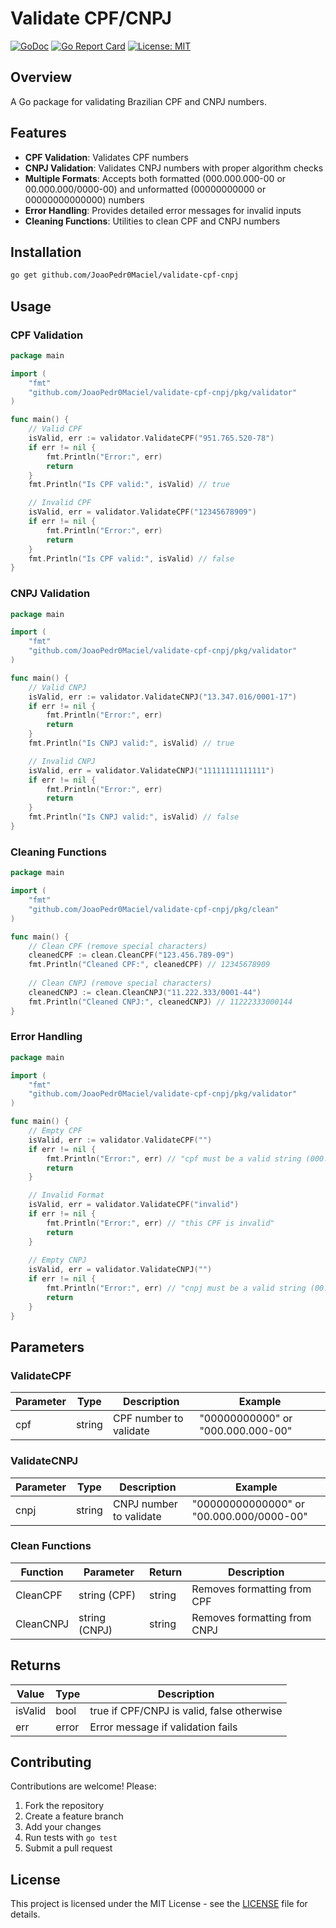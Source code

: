 # Validate CPF/CNPJ

[![GoDoc](https://godoc.org/github.com/JoaoPedr0Maciel/validate-cpf-cnpj?status.svg)](https://pkg.go.dev/github.com/JoaoPedr0Maciel/validate-cpf-cnpj)
[![Go Report Card](https://goreportcard.com/badge/github.com/JoaoPedr0Maciel/validate-cpf-cnpj)](https://goreportcard.com/report/github.com/JoaoPedr0Maciel/validate-cpf-cnpj)
[![License: MIT](https://img.shields.io/badge/License-MIT-yellow.svg)](https://opensource.org/licenses/MIT)


## Overview
A Go package for validating Brazilian CPF and CNPJ numbers.

## Features
- **CPF Validation**: Validates CPF numbers
- **CNPJ Validation**: Validates CNPJ numbers with proper algorithm checks
- **Multiple Formats**: Accepts both formatted (000.000.000-00 or 00.000.000/0000-00) and unformatted (00000000000 or 00000000000000) numbers
- **Error Handling**: Provides detailed error messages for invalid inputs
- **Cleaning Functions**: Utilities to clean CPF and CNPJ numbers

## Installation
```bash
go get github.com/JoaoPedr0Maciel/validate-cpf-cnpj
```

## Usage

### CPF Validation
```go
package main

import (
    "fmt"
    "github.com/JoaoPedr0Maciel/validate-cpf-cnpj/pkg/validator"
)

func main() {
    // Valid CPF
    isValid, err := validator.ValidateCPF("951.765.520-78")
    if err != nil {
        fmt.Println("Error:", err)
        return
    }
    fmt.Println("Is CPF valid:", isValid) // true

    // Invalid CPF
    isValid, err = validator.ValidateCPF("12345678909")
    if err != nil {
        fmt.Println("Error:", err)
        return
    }
    fmt.Println("Is CPF valid:", isValid) // false
}
```

### CNPJ Validation
```go
package main

import (
    "fmt"
    "github.com/JoaoPedr0Maciel/validate-cpf-cnpj/pkg/validator"
)

func main() {
    // Valid CNPJ
    isValid, err := validator.ValidateCNPJ("13.347.016/0001-17")
    if err != nil {
        fmt.Println("Error:", err)
        return
    }
    fmt.Println("Is CNPJ valid:", isValid) // true

    // Invalid CNPJ
    isValid, err = validator.ValidateCNPJ("11111111111111")
    if err != nil {
        fmt.Println("Error:", err)
        return
    }
    fmt.Println("Is CNPJ valid:", isValid) // false
}
```

### Cleaning Functions
```go
package main

import (
    "fmt"
    "github.com/JoaoPedr0Maciel/validate-cpf-cnpj/pkg/clean"
)

func main() {
    // Clean CPF (remove special characters)
    cleanedCPF := clean.CleanCPF("123.456.789-09")
    fmt.Println("Cleaned CPF:", cleanedCPF) // 12345678909
    
    // Clean CNPJ (remove special characters)
    cleanedCNPJ := clean.CleanCNPJ("11.222.333/0001-44")
    fmt.Println("Cleaned CNPJ:", cleanedCNPJ) // 11222333000144
}
```

### Error Handling
```go
package main

import (
    "fmt"
    "github.com/JoaoPedr0Maciel/validate-cpf-cnpj/pkg/validator"
)

func main() {
    // Empty CPF
    isValid, err := validator.ValidateCPF("")
    if err != nil {
        fmt.Println("Error:", err) // "cpf must be a valid string (000.000.000-00) or (00000000000)"
        return
    }

    // Invalid Format
    isValid, err = validator.ValidateCPF("invalid")
    if err != nil {
        fmt.Println("Error:", err) // "this CPF is invalid"
        return
    }
    
    // Empty CNPJ
    isValid, err = validator.ValidateCNPJ("")
    if err != nil {
        fmt.Println("Error:", err) // "cnpj must be a valid string (00.000.000/0000-00) or (00000000000000)"
        return
    }
}
```

## Parameters

### ValidateCPF
| Parameter | Type | Description | Example |
| --- | --- | --- | --- |
| cpf | string | CPF number to validate | "00000000000" or "000.000.000-00" |

### ValidateCNPJ
| Parameter | Type | Description | Example |
| --- | --- | --- | --- |
| cnpj | string | CNPJ number to validate | "00000000000000" or "00.000.000/0000-00" |

### Clean Functions
| Function | Parameter | Return | Description |
| --- | --- | --- | --- |
| CleanCPF | string (CPF) | string | Removes formatting from CPF |
| CleanCNPJ | string (CNPJ) | string | Removes formatting from CNPJ |

## Returns
| Value | Type | Description |
| --- | --- | --- |
| isValid | bool | true if CPF/CNPJ is valid, false otherwise |
| err | error | Error message if validation fails |

## Contributing
Contributions are welcome! Please:
1. Fork the repository
2. Create a feature branch
3. Add your changes
4. Run tests with `go test`
5. Submit a pull request

## License
This project is licensed under the MIT License - see the [LICENSE](LICENSE) file for details.
